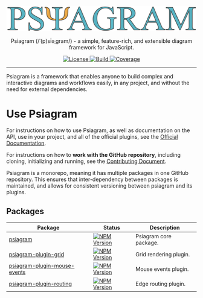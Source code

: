 <p align="center">
  <a href="https://www.psiagram.org/">
    <img alt="Psiagram" src="https://raw.githubusercontent.com/liamross/psiagram/master/logo/logo-title.png" width="700" >
  </a>
</p>

<p align="center">
  Psiagram (/ˈ(p)sīəˌɡram/) - a simple, feature-rich, and extensible diagram framework for JavaScript.
</p>

<p align="center">
  <a href="https://github.com/liamross/psiagram/blob/master/LICENSE" target="_blank">
    <img
      alt="License"
      src="https://img.shields.io/github/license/liamross/psiagram.svg"
    >
  </a>
  <a href="https://travis-ci.org/liamross/psiagram" target="_blank">
    <img
      alt="Build"
      src="https://travis-ci.org/liamross/psiagram.svg?branch=master"
    >
  </a>
  <a href="https://codecov.io/gh/liamross/psiagram" target="_blank">
    <img
      alt="Coverage"
      src="https://img.shields.io/codecov/c/github/liamross/psiagram.svg"
    >
  </a>
</p>

---

Psiagram is a framework that enables anyone to build complex and interactive
diagrams and workflows easily, in any project, and without the need for external
dependencies.

# Use Psiagram

For instructions on how to use Psiagram, as well as documentation on the API,
use in your project, and all of the official plugins, see the
[Official Documentation](https://www.psiagram.org/).

For instructions on how to **work with the GitHub repository**, including
cloning, initializing and running, see the
[Contributing Document](https://github.com/liamross/psiagram/blob/master/CONTRIBUTING.md).

Psiagram is a monorepo, meaning it has multiple packages in one GitHub
repository. This ensures that inter-dependency between packages is maintained,
and allows for consistent versioning between psiagram and its plugins.

## Packages

| Package                                                                                                                | Status                                                                                                                                  | Description            |
| ---------------------------------------------------------------------------------------------------------------------- | --------------------------------------------------------------------------------------------------------------------------------------- | ---------------------- |
| [psiagram](https://github.com/liamross/psiagram/tree/master/packages/psiagram)                                         | [![NPM Version](https://badge.fury.io/js/psiagram.svg)](https://www.npmjs.com/package/psiagram)                                         | Psiagram core package. |
| [psiagram-plugin-grid](https://github.com/liamross/psiagram/tree/master/packages/psiagram-plugin-grid)                 | [![NPM Version](https://badge.fury.io/js/psiagram-plugin-grid.svg)](https://www.npmjs.com/package/psiagram-plugin-grid)                 | Grid rendering plugin. |
| [psiagram-plugin-mouse-events](https://github.com/liamross/psiagram/tree/master/packages/psiagram-plugin-mouse-events) | [![NPM Version](https://badge.fury.io/js/psiagram-plugin-mouse-events.svg)](https://www.npmjs.com/package/psiagram-plugin-mouse-events) | Mouse events plugin.   |
| [psiagram-plugin-routing](https://github.com/liamross/psiagram/tree/master/packages/psiagram-plugin-routing)           | [![NPM Version](https://badge.fury.io/js/psiagram-plugin-routing.svg)](https://www.npmjs.com/package/psiagram-plugin-routing)           | Edge routing plugin.   |
